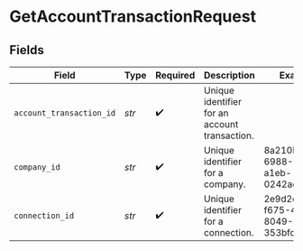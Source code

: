# GetAccountTransactionRequest


## Fields

| Field                                         | Type                                          | Required                                      | Description                                   | Example                                       |
| --------------------------------------------- | --------------------------------------------- | --------------------------------------------- | --------------------------------------------- | --------------------------------------------- |
| `account_transaction_id`                      | *str*                                         | :heavy_check_mark:                            | Unique identifier for an account transaction. |                                               |
| `company_id`                                  | *str*                                         | :heavy_check_mark:                            | Unique identifier for a company.              | 8a210b68-6988-11ed-a1eb-0242ac120002          |
| `connection_id`                               | *str*                                         | :heavy_check_mark:                            | Unique identifier for a connection.           | 2e9d2c44-f675-40ba-8049-353bfcb5e171          |